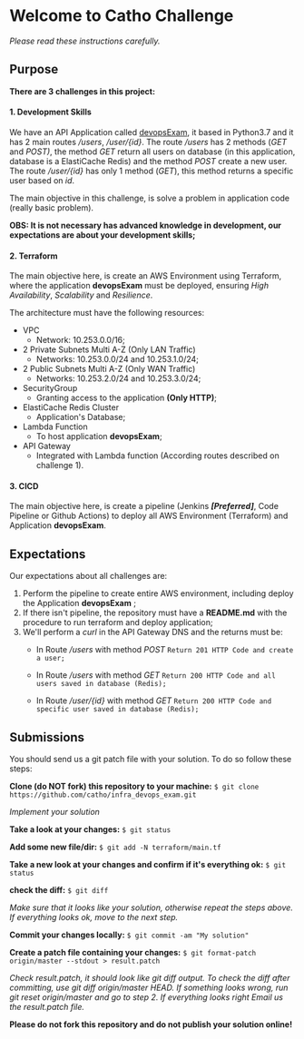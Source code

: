# Welcome to Catho Challenge
_Please read these instructions carefully._

## Purpose

**There are 3 challenges in this project:**

#### 1. Development Skills

We have an API Application called [devopsExam](devopsExam/devopsExam.py), it based in Python3.7 and it has 2 main routes _/users_, _/user/\{id\}_. The route _/users_ has 2 methods (_GET_ and _POST)_, the method _GET_ return all users on database (in this application, database is a ElastiCache Redis) and the method _POST_ create a new user. The route _/user/\{id\}_ has only 1 method (_GET_), this method returns a specific user based on _id_.

The main objective in this challenge, is solve a problem in application code (really basic problem).

**OBS: It is not necessary has advanced knowledge in development, our expectations are about your development skills;**

#### 2. Terraform

The main objective here, is create an AWS Environment using Terraform, where the application **devopsExam** must be deployed, ensuring _High Availability_, _Scalability_ and _Resilience_.

The architecture must have the following resources:

- VPC
	- Network: 10.253.0.0/16;
- 2 Private Subnets Multi A-Z (Only LAN Traffic)
	- Networks: 10.253.0.0/24 and 10.253.1.0/24;
- 2 Public Subnets Multi A-Z (Only WAN Traffic)
	- Networks: 10.253.2.0/24 and 10.253.3.0/24;
- SecurityGroup
	- Granting access to the application **(Only HTTP)**;
- ElastiCache Redis Cluster
	- Application's Database;
- Lambda Function
	- To host application **devopsExam**;
- API Gateway
	- Integrated with Lambda function (According routes described on challenge 1).

#### 3. CICD

The main objective here, is create a pipeline (Jenkins _**[Preferred]**_, Code Pipeline or Github Actions) to deploy all AWS Environment (Terraform) and Application **devopsExam**.

## Expectations

Our expectations about all challenges are:

1. Perform the pipeline to create entire AWS environment, including deploy the Application **devopsExam** ;
2. If there isn&#39;t pipeline, the repository must have a **README.md** with the procedure to run terraform and deploy application;
3. We&#39;ll perform a _curl_ in the API Gateway DNS and the returns must be:
	- In Route _/users_ with method _POST_
	```Return 201 HTTP Code and create a user;```

	- In Route _/users_ with method _GET_
	```Return 200 HTTP Code and all users saved in database (Redis);```

	- In Route _/user/{id}_ with method _GET_
	```Return 200 HTTP Code and specific user saved in database (Redis);```

## Submissions

You should send us a git patch file with your solution. To do so follow these steps:

**Clone (do NOT fork) this repository to your machine:**
```$ git clone https://github.com/catho/infra_devops_exam.git```

_Implement your solution_

**Take a look at your changes:**
```$ git status```

**Add some new file/dir:**
```$ git add -N terraform/main.tf```

**Take a new look at your changes and confirm if it's everything ok:**
```$ git status```

**check the diff:**
```$ git diff```

_Make sure that it looks like your solution, otherwise repeat the steps above. If everything looks ok, move to the next step._

**Commit your changes locally:**
```$ git commit -am "My solution"```

**Create a patch file containing your changes:**
```$ git format-patch origin/master --stdout > result.patch```

_Check result.patch, it should look like git diff output. To check the diff after committing, use git diff origin/master HEAD.
If something looks wrong, run git reset origin/master and go to step 2.
If everything looks right Email us the result.patch file._

**Please do not fork this repository and do not publish your solution online!**

